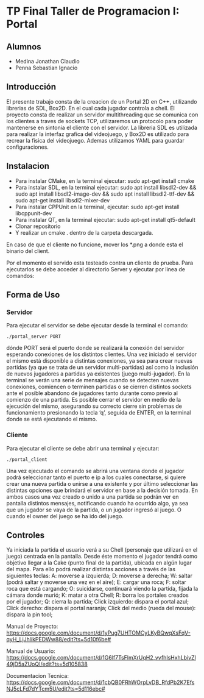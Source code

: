 # TP Final Taller de Programacion I: Portal

## Alumnos
* Medina Jonathan Claudio
* Penna Sebastian Ignacio

## Introducción
El presente trabajo consta de la creacion de un Portal 2D en C++, utilizando librerias de SDL, Box2D. En el cual cada jugador controla a chell. El proyecto consta de  realizar un servidor multithreading que se comunica con los clientes a traves de sockets TCP, utilizaremos un protocolo para poder mantenerse en sintonia el cliente con el servidor.
La libreria SDL es utilizada para realizar la interfaz grafica del videojuego, y Box2D es utilizado para recrear la fisica del videojuego.
Ademas utilizamos YAML para guardar configuraciones.

## Instalacion
* Para instalar CMake, en la terminal ejecutar: sudo apt-get install cmake
* Para instalar SDL, en la terminal ejecutar: sudo apt install libsdl2-dev && sudo apt install libsdl2-image-dev && sudo apt install libsdl2-ttf-dev && sudo apt-get install libsdl2-mixer-dev
* Para instalar CPPUnit en la terminal, ejecutar: sudo apt-get install libcppunit-dev
* Para instalar QT, en la terminal ejecutar: sudo apt-get install qt5-default
* Clonar repositorio
* Y realizar un cmake . dentro de la carpeta descargada.


En caso de que el cliente no funcione, mover los *.png a donde esta el binario del client.

Por el momento el servido esta testeado contra un cliente de prueba. Para ejecutarlos se debe acceder al directorio Server y ejecutar por linea de comandos:
## Forma de Uso
### Servidor

Para ejecutar el servidor se debe ejecutar desde la terminal el comando: 
    
    ./portal_server PORT
 
  
dónde PORT será el puerto donde se realizará la conexión del servidor esperando conexiones de los distintos clientes.
Una vez iniciado el servidor el mismo está disponible a distintas conexiones, ya sea para crear nuevas partidas (ya que se trata de un servidor multi-partidas) así como la inclusión de nuevos jugadores a partidas ya existentes (juego multi-jugador). En la terminal se verán una serie de mensajes cuando se detecten nuevas conexiones, comiencen o terminen partidas o se cierren distintos sockets ante el posible abandono de jugadores tanto durante como previo al comienzo de una partida.
    Es posible cerrar el servidor en medio de la ejecución del mismo, asegurando su correcto cierre sin problemas de funcionamiento presionando la tecla ‘q’, seguida de ENTER, en la terminal donde se está ejecutando el mismo.

### Cliente
Para ejecutar el cliente se debe abrir una terminal y ejecutar:

    ./portal_client

Una vez ejecutado el comando se abrirá una ventana donde el jugador podrá seleccionar tanto el puerto e ip a los cuales conectarse, si quiere crear una nueva partida o unirse a una existente y por último seleccionar las distintas opciones que brindará el servidor en base a la decisión tomada. En ambos casos una vez creado o unido a una partida se podrán ver en pantalla distintos mensajes, notificando cuando ha ocurrido algo, ya sea que un jugador se vaya de la partida, o un jugador ingresó al juego. O cuando el owner del juego se ha ido del juego.


## Controles
Ya iniciada la partida el usuario verá a su Chell (personaje que utilizará en el juego) centrada en la pantalla. Desde éste momento el jugador tendrá como objetivo llegar a la Cake (punto final de la partida), ubicada en algún lugar del mapa. Para ello podrá realizar distintas acciones a través de las siguientes teclas:
A: moverse a izquierda;
D: moverse a derecha;
W: saltar (podrá saltar y moverse una vez en el aire);
E: cargar una roca;
F: soltar roca que está cargando;
O: suicidarse, continuará viendo la partida, fijada la cámara donde murió;
K: matar a otra Chell;
R: borra los portales creados por el jugador;
Q: cierra la partida;
Click izquierdo: dispara el portal azul;
Click derecho: dispara el portal naranja;
Click del medio (rueda del mouse): dispara la pin tool;



Manual de Proyecto: https://docs.google.com/document/d/1yPug7UHTOMCyLKyBQwqXsFqV-qyH_LjJhlikPEDWw88/edit?ts=5d10f6be#

Manual de Usuario: https://docs.google.com/document/d/1G6lf7TsFlmXrUqH2_vvfhIsHxhLbivZl49jD5aZUoQI/edit?ts=5d105838

Documentacion Tecnica: https://docs.google.com/document/d/1cbQB0FRhWOrpLvDB_RfdPb2K7EfsNJ5cLFd7dYTcm5U/edit?ts=5d116ebc#
